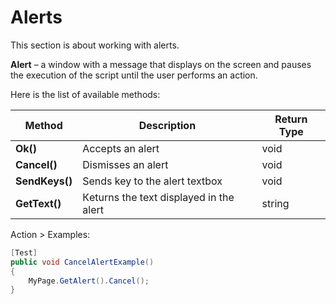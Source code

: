 # Alerts

<aside class="notice">
This section is about working with alerts.

**Alert** –  a window with a message that displays on the screen and pauses the execution of the script until the user performs an action.

Here is the list of available methods:

|Method | Description | Return Type
--- | --- | ---
**Ok()** |Accepts an alert  | void
**Cancel()** |Dismisses an alert  | void
**SendKeys()** |Sends key to the alert textbox  | void
**GetText()** |Кeturns the text displayed in the alert  | string

Action > Examples:

```C#
[Test]
public void CancelAlertExample() 
{
    MyPage.GetAlert().Cancel();
}

```
